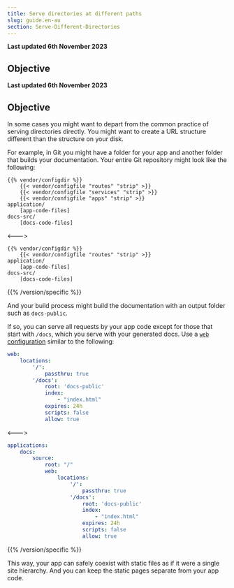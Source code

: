 ```yaml
---
title: Serve directories at different paths
slug: guide.en-au
section: Serve-Different-Directories
---
```


**Last updated 6th November 2023**



## Objective  

**Last updated 6th November 2023**



## Objective  

In some cases you might want to depart from the common practice of serving directories directly.
You might want to create a URL structure different than the structure on your disk.

For example, in Git you might have a folder for your app and another folder that builds your documentation.
Your entire Git repository might look like the following:


```text
{{% vendor/configdir %}}
    {{< vendor/configfile "routes" "strip" >}}
    {{< vendor/configfile "services" "strip" >}}
    {{< vendor/configfile "apps" "strip" >}}
application/
    [app-code-files]
docs-src/
    [docs-code-files]
```
<--->
```text
{{% vendor/configdir %}}
    {{< vendor/configfile "routes" "strip" >}}
application/
    [app-code-files]
docs-src/
    [docs-code-files]
```
{{% /version/specific %}}

And your build process might build the documentation with an output folder such as `docs-public`.

If so, you can serve all requests by your app code except for those that start with `/docs`,
which you serve with your generated docs.
Use a [`web` configuration](../app-reference.md#web) similar to the following:


```yaml {configfile="apps"}
web:
    locations:
        '/':
            passthru: true
        '/docs':
            root: 'docs-public'
            index:
                - "index.html"
            expires: 24h
            scripts: false
            allow: true
```
<--->
```yaml {configfile="apps"}
applications:
    docs:
        source:
            root: "/"
            web:
                locations:
                    '/':
                        passthru: true
                    '/docs':
                        root: 'docs-public'
                        index:
                            - "index.html"
                        expires: 24h
                        scripts: false
                        allow: true
```
{{% /version/specific %}}

This way, your app can safely coexist with static files as if it were a single site hierarchy.
And you can keep the static pages separate from your app code.
